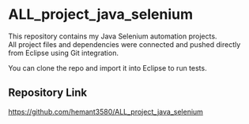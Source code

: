 # ALL_project_java_selenium

This repository contains my Java Selenium automation projects.  
All project files and dependencies were connected and pushed directly from Eclipse using Git integration.

You can clone the repo and import it into Eclipse to run tests.

## Repository Link

https://github.com/hemant3580/ALL_project_java_selenium
